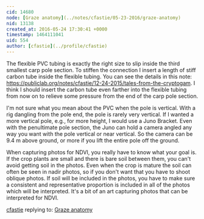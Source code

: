 ```yaml
---
cid: 14680
node: [Graze anatomy](../notes/cfastie/05-23-2016/graze-anatomy)
nid: 13138
created_at: 2016-05-24 17:30:41 +0000
timestamp: 1464111041
uid: 554
author: [cfastie](../profile/cfastie)
---
```


The flexible PVC tubing is exactly the right size to slip inside the third smallest carp pole section. To stiffen the connection I insert a length of stiff carbon tube inside the flexible tubing. You can see the details in this note: https://publiclab.org/notes/cfastie/12-24-2015/tales-from-the-cryptogam. I think I should insert the carbon tube even farther into the flexible tubing from now on to relieve some pressure from the end of the carp pole section.

I'm not sure what you mean about the PVC when the pole is vertical. With a rig dangling from the pole end, the pole is rarely very vertical. If I wanted a more vertical pole, e.g., for more height, I would use a Juno Bracket. Even with the penultimate pole section, the Juno can hold a camera angled any way you want with the pole vertical or near vertical. So the camera can be 9.4 m above ground, or more if you lift the entire pole off the ground.

When capturing photos for NDVI, you really have to know what your goal is. If the crop plants are small and there is bare soil between them, you can't avoid getting soil in the photos. Even when the crop is mature the soil can often be seen in nadir photos, so if you don't want that you have to shoot oblique photos. If soil will be included in the photos, you have to make sure a consistent and representative proportion is included in all of the photos which will be interpreted. It's a bit of an art capturing photos that can be interpreted for NDVI.



[cfastie](../profile/cfastie) replying to: [Graze anatomy](../notes/cfastie/05-23-2016/graze-anatomy)


